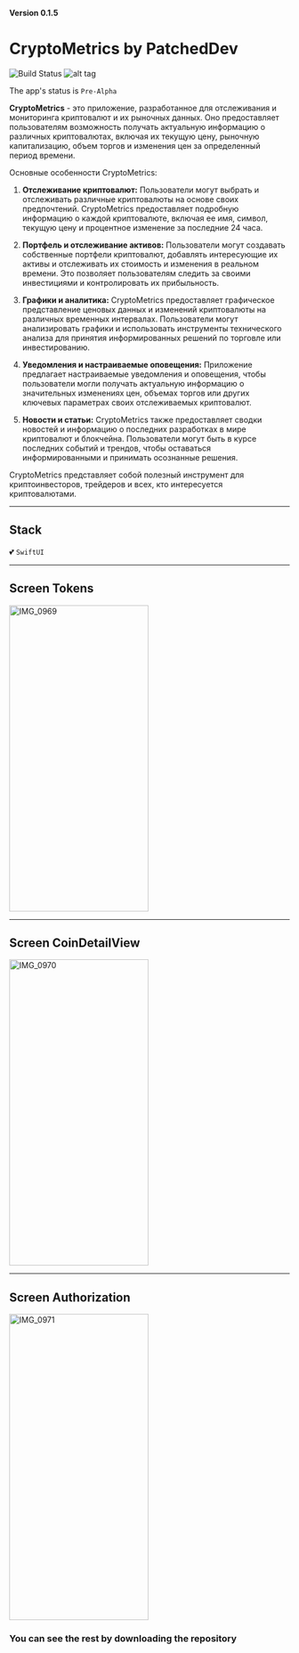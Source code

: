 **Version 0.1.5**

# CryptoMetrics by PatchedDev

![Build Status](https://github.com/PatchedDeveloper/CryptoMetrics/assets/103842703/5e7b93c1-ef85-42c0-95ea-3b86855a2460)
![alt tag](https://github.com/PatchedDeveloper/CryptoMetrics/assets/103842703/8d7e95a4-ef4a-40a2-b67e-74142e892c4e)

The app's status is `Pre-Alpha`

**CryptoMetrics** - это приложение, разработанное для отслеживания и мониторинга криптовалют и их рыночных данных. Оно предоставляет пользователям возможность получать актуальную информацию о различных криптовалютах, включая их текущую цену, рыночную капитализацию, объем торгов и изменения цен за определенный период времени.

Основные особенности CryptoMetrics:

1. **Отслеживание криптовалют:** Пользователи могут выбрать и отслеживать различные криптовалюты на основе своих предпочтений. CryptoMetrics предоставляет подробную информацию о каждой криптовалюте, включая ее имя, символ, текущую цену и процентное изменение за последние 24 часа.

2. **Портфель и отслеживание активов:** Пользователи могут создавать собственные портфели криптовалют, добавлять интересующие их активы и отслеживать их стоимость и изменения в реальном времени. Это позволяет пользователям следить за своими инвестициями и контролировать их прибыльность.

3. **Графики и аналитика:** CryptoMetrics предоставляет графическое представление ценовых данных и изменений криптовалюты на различных временных интервалах. Пользователи могут анализировать графики и использовать инструменты технического анализа для принятия информированных решений по торговле или инвестированию.

4. **Уведомления и настраиваемые оповещения:** Приложение предлагает настраиваемые уведомления и оповещения, чтобы пользователи могли получать актуальную информацию о значительных изменениях цен, объемах торгов или других ключевых параметрах своих отслеживаемых криптовалют.

5. **Новости и статьи:** CryptoMetrics также предоставляет сводки новостей и информацию о последних разработках в мире криптовалют и блокчейна. Пользователи могут быть в курсе последних событий и трендов, чтобы оставаться информированными и принимать осознанные решения.

CryptoMetrics представляет собой полезный инструмент для криптоинвесторов, трейдеров и всех, кто интересуется криптовалютами.

---

## Stack
:two_hearts: `SwiftUI`

---

## Screen Tokens

<img src="https://github.com/PatchedDeveloper/CryptoMetricsSwiftUI/assets/103842703/7dc6c5d4-3735-4032-b09c-47abda306ee4" alt="IMG_0969" width="250" height="550" />

---

## Screen CoinDetailView

<img src="https://github.com/PatchedDeveloper/CryptoMetricsSwiftUI/assets/103842703/831f0405-33bd-4924-abbe-a5b64d0505d4" alt="IMG_0970" width="250" height="550" />

---

## Screen Authorization

<img src="https://github.com/PatchedDeveloper/CryptoMetricsSwiftUI/assets/103842703/9f35a7c8-d10f-47cc-b49a-000714f1b5ac" alt="IMG_0971" width="250" height="550" />

### You can see the rest by downloading the repository
